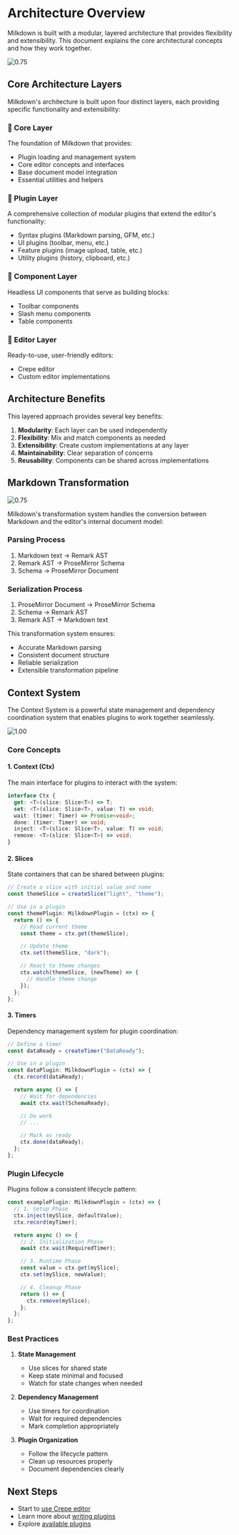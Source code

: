 # Architecture Overview

Milkdown is built with a modular, layered architecture that provides flexibility and extensibility. This document explains the core architectural concepts and how they work together.

![0.75](/guide/milkdown-architecture.png "Milkdown Architecture")

## Core Architecture Layers

Milkdown's architecture is built upon four distinct layers, each providing specific functionality and extensibility:

### 🥛 Core Layer

The foundation of Milkdown that provides:

- Plugin loading and management system
- Core editor concepts and interfaces
- Base document model integration
- Essential utilities and helpers

### 🧇 Plugin Layer

A comprehensive collection of modular plugins that extend the editor's functionality:

- Syntax plugins (Markdown parsing, GFM, etc.)
- UI plugins (toolbar, menu, etc.)
- Feature plugins (image upload, table, etc.)
- Utility plugins (history, clipboard, etc.)

### 🍮 Component Layer

Headless UI components that serve as building blocks:

- Toolbar components
- Slash menu components
- Table components

### 🍰 Editor Layer

Ready-to-use, user-friendly editors:

- Crepe editor
- Custom editor implementations

## Architecture Benefits

This layered approach provides several key benefits:

1. **Modularity**: Each layer can be used independently
2. **Flexibility**: Mix and match components as needed
3. **Extensibility**: Create custom implementations at any layer
4. **Maintainability**: Clear separation of concerns
5. **Reusability**: Components can be shared across implementations

## Markdown Transformation

![0.75](/guide/transformer.png "Transformer")

Milkdown's transformation system handles the conversion between Markdown and the editor's internal document model:

### Parsing Process

1. Markdown text → Remark AST
2. Remark AST → ProseMirror Schema
3. Schema → ProseMirror Document

### Serialization Process

1. ProseMirror Document → ProseMirror Schema
2. Schema → Remark AST
3. Remark AST → Markdown text

This transformation system ensures:

- Accurate Markdown parsing
- Consistent document structure
- Reliable serialization
- Extensible transformation pipeline

## Context System

The Context System is a powerful state management and dependency coordination system that enables plugins to work together seamlessly.

![1.00](/guide/plugin-sequence.png "Plugin Sequence")

### Core Concepts

#### 1. Context (Ctx)

The main interface for plugins to interact with the system:

```typescript
interface Ctx {
  get: <T>(slice: Slice<T>) => T;
  set: <T>(slice: Slice<T>, value: T) => void;
  wait: (timer: Timer) => Promise<void>;
  done: (timer: Timer) => void;
  inject: <T>(slice: Slice<T>, value: T) => void;
  remove: <T>(slice: Slice<T>) => void;
}
```

#### 2. Slices

State containers that can be shared between plugins:

```typescript
// Create a slice with initial value and name
const themeSlice = createSlice("light", "theme");

// Use in a plugin
const themePlugin: MilkdownPlugin = (ctx) => {
  return () => {
    // Read current theme
    const theme = ctx.get(themeSlice);

    // Update theme
    ctx.set(themeSlice, "dark");

    // React to theme changes
    ctx.watch(themeSlice, (newTheme) => {
      // Handle theme change
    });
  };
};
```

#### 3. Timers

Dependency management system for plugin coordination:

```typescript
// Define a timer
const dataReady = createTimer("DataReady");

// Use in a plugin
const dataPlugin: MilkdownPlugin = (ctx) => {
  ctx.record(dataReady);

  return async () => {
    // Wait for dependencies
    await ctx.wait(SchemaReady);

    // Do work
    // ...

    // Mark as ready
    ctx.done(dataReady);
  };
};
```

### Plugin Lifecycle

Plugins follow a consistent lifecycle pattern:

```typescript
const examplePlugin: MilkdownPlugin = (ctx) => {
  // 1. Setup Phase
  ctx.inject(mySlice, defaultValue);
  ctx.record(myTimer);

  return async () => {
    // 2. Initialization Phase
    await ctx.wait(RequiredTimer);

    // 3. Runtime Phase
    const value = ctx.get(mySlice);
    ctx.set(mySlice, newValue);

    // 4. Cleanup Phase
    return () => {
      ctx.remove(mySlice);
    };
  };
};
```

### Best Practices

1. **State Management**
   - Use slices for shared state
   - Keep state minimal and focused
   - Watch for state changes when needed

2. **Dependency Management**
   - Use timers for coordination
   - Wait for required dependencies
   - Mark completion appropriately

3. **Plugin Organization**
   - Follow the lifecycle pattern
   - Clean up resources properly
   - Document dependencies clearly

## Next Steps

- Start to [use Crepe editor](/docs/guide/using-crepe)
- Learn more about [writing plugins](/docs/plugin/plugins-101)
- Explore [available plugins](/docs/plugin/using-plugins)
